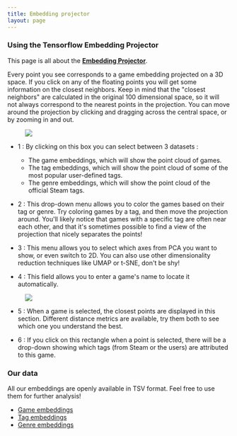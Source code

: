 ```yaml
---
title: Embedding projector
layout: page
---
```


### Using the Tensorflow Embedding Projector <br>

This page is all about the **[Embedding Projector](http://projector.tensorflow.org/?config=https://gist.githubusercontent.com/dmizr/6ed0d83d738a86a3d57e7a8455efe83f/raw/6b7aed45e8d7d5eec7d4f5fb0f71d9c74f0423e8/projector_config_all.json)**.


Every point you see corresponds to a game embedding projected on a 3D space. 
If you click on any of the floating points you will get some information on the closest neighbors.
Keep in mind that the "closest neighbors" are calculated in the original 100 dimensional space, so it will not always correspond to the nearest points in the projection.
You can move around the projection by clicking and dragging across the central space, or by zooming in and out.

<figure>
    <img src="../img/tensorflow_1.png">
    <figcaption></figcaption>
</figure>

- 1 : By clicking on this box you can select between 3 datasets :
    - The game embeddings, which will show the point cloud of games.
    - The tag embeddings, which will show the point cloud of some of the most popular user-defined tags.
    - The genre embeddings, which will show the point cloud of the official Steam tags.

- 2 : This drop-down menu allows you to color the games based on their tag or genre. Try coloring games by a tag, and then move the projection around. You'll likely notice that games with a specific tag are often near each other, and that it's sometimes possible to find a view of the projection that nicely separates the points!

- 3 : This menu allows you to select which axes from PCA you want to show, or even switch to 2D. You can also use other dimensionality reduction techniques like UMAP or t-SNE, don't be shy!

- 4 : This field allows you to enter a game's name to locate it automatically.

<figure>
    <img src="../img/tensorflow_2.png">
    <figcaption></figcaption>
</figure>

- 5 : When a game is selected, the closest points are displayed in this section. Different distance metrics are available, try them both to see which one you understand the best.

- 6 : If you click on this rectangle when a point is selected, there will be a drop-down showing which tags (from Steam or the users) are attributed to this game.

### Our data <br>

All our embeddings are openly available in TSV format. Feel free to use them for further analysis!
- [Game embeddings](https://gist.github.com/dmizr/f9de09c761f35cc5c3c8b14ad24c5eff)
- [Tag embeddings](https://gist.github.com/dmizr/8c10552beccebc44826cb3e91dae740c)
- [Genre embeddings](https://gist.github.com/dmizr/219491ae705c07d61002d2d7a5c2c03d) 